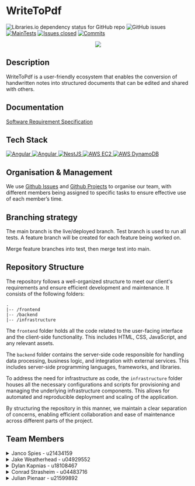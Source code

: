 <!-- Previous badges -->
<!-- [![Issues][issues-shield]][issues-url]

[![Stargazers][stars-shield]][stars-url] -->

# WriteToPdf

<!-- New badges -->
![Libraries.io dependency status for GitHub repo](https://img.shields.io/librariesio/github/COS301-SE-2023/WriteToPdf)
![GitHub issues](https://img.shields.io/github/issues/COS301-SE-2023/WriteToPdf)
[![MainTests](https://github.com/COS301-SE-2023/WriteToPdf/actions/workflows/main.yml/badge.svg?branch=main)](https://github.com/COS301-SE-2023/WriteToPdf/actions/workflows/main.yml)
[![Issues closed](https://img.shields.io/github/issues-closed/COS301-SE-2023/WriteToPdf?color=blue)](https://github.com/COS301-SE-2023/WriteToPdf/issues?q=is%3Aissue+is%3Aclosed)
[![Commits](https://img.shields.io/github/commit-activity/w/COS301-SE-2023/WriteToPdf)](https://github.com/COS301-SE-2023/WriteToPdf/issues)
<!-- [![Lines of Code](https://sonarcloud.io/api/project_badges/measure?project=COS301-SE-2023_WriteToPdf&metric=ncloc)](https://sonarcloud.io/summary/new_code?id=COS301-SE-2023_WriteToPdf) -->
<!-- [![Requirements Status](https://requires.io/github/COS301-SE-2023/WriteToPdf/requirements.svg?branch=main)](https://requires.io/github/COS301-SE-2023/WriteToPdf/requirements/?branch=main) -->
<!-- [![CodeQL](https://github.com/COS301-SE-2023/WriteToPdf/actions/workflows/codeql-analysis.yml/badge.svg?branch=main)](https://github.com/COS301-SE-2023/WriteToPdf/actions/workflows/codeql-analysis.yml) -->
<!-- [![codecov](https://codecov.io/gh/COS301-SE-2023/WriteToPdf/branch/main/graph/badge.svg?token=2BANYONTYU)](https://codecov.io/gh/COS301-SE-2023/WriteToPdf) -->

<div align="center"><img src="https://github.com/COS301-SE-2023/WriteToPdf/assets/104741835/c151ddb6-fc79-4366-87ea-f91a033dfe10" /></div>


## Description

WriteToPdf is a user-friendly ecosystem that enables the conversion of handwritten notes into structured documents that can be edited and shared with others.


## Documentation
<a href="https://docs.google.com/document/d/1eXRBaujvePMya_IDnRlOymDTWH2KdxSV1RGHm0_erwY/edit?usp=sharing">Software Requirement Specification</a><br/>

## Tech Stack

<a href="https://angular.io">
    <img alt="Angular" src="https://img.shields.io/badge/angular-dd0031?style=for-the-badge&logo=angular&logoColor=white" />
</a>


<a href="https://primeng.org/">
    <img alt="Angular" src="https://img.shields.io/badge/primeng-dd0031?style=for-the-badge&logo=primeng&logoColor=white" />
</a>

<a href="https://nestjs.com/">
  <img alt="NestJS" src="https://img.shields.io/badge/nestjs-e0234e?style=for-the-badge&logo=nestjs&logoColor=white" />
</a>

<a href="https://aws.amazon.com/ec2/">
  <img alt="AWS EC2" src="https://img.shields.io/badge/amazon%20ec2-dd700f?style=for-the-badge&logo=aws&logoColor=white" />
</a>

<a href="https://aws.amazon.com/dynamodb/">
  <img alt="AWS DynamoDB" src="https://img.shields.io/badge/AWS%20DynamoDB-246cb2?style=for-the-badge&logo=aws&logoColor=white" />
</a>

## Organisation & Management
We use <a href="https://github.com/COS301-SE-2023/WriteToPdf/issues">Github Issues</a> and <a href="https://github.com/COS301-SE-2023/WriteToPdf/projects?query=is%3Aopen">Github Projects</a> to organise our team, with different members being assigned to specific tasks to ensure effective use of each member’s time. 

## Branching strategy
The main branch is the live/deployed branch.
Test branch is used to run all tests.
A feature branch will be created for each feature being worked on.

Merge feature branches into test, then merge test into main.


## Repository Structure
The repository follows a well-organized structure to meet our client's requirements and ensure efficient development and maintenance. It consists of the following folders:
```
.
|-- /frontend
|-- /backend
|-- /infrastructure
```

The `frontend` folder holds all the code related to the user-facing interface and the client-side functionality. This includes HTML, CSS, JavaScript, and any relevant assets.

The `backend` folder contains the server-side code responsible for handling data processing, business logic, and integration with external services. This includes server-side programming languages, frameworks, and libraries.

To address the need for infrastructure as code, the `infrastructure` folder houses all the necessary configurations and scripts for provisioning and managing the underlying infrastructure components. This allows for automated and reproducible deployment and scaling of the application.

By structuring the repository in this manner, we maintain a clear separation of concerns, enabling efficient collaboration and ease of maintenance across different parts of the project.

## Team Members
<details>
<summary>Janco Spies - u21434159</summary>
<br>
<p>Project Leader, Tester</p>
<p>
Janco has experience working as a tutor for the module Data Structures and Algorithms at the University of Pretoria, where he enjoys problem-solving and collaborating with others. Janco has excelled academically during his time at the university and has a strong background in statistics. He is skilled in several programming languages and frameworks, including Java, NodeJS, C++, Angular, and Python.
</p>
<img src="https://user-images.githubusercontent.com/104741835/235907674-681152ec-0f46-4b1d-8c3b-4478a2e6290e.png" />
<br/>
<a href="https://www.linkedin.com/in/ACoAADDlAbMBzAMuf8KIqa4ZdJtrDAi1qu4EPz4?lipi=urn%3Ali%3Apage%3Ad_flagship3_feed%3B1J9zjGT%2FSHeIpMlnKxWZvA%3D%3D">
<img src="https://img.shields.io/badge/linkedin-0a66c2?style=for-the-badge&logo=linkedin&logoColor=white" alt="Linkedin"/>
</a>
 
  <a href="https://github.com/JanSpies82">
<img src="https://img.shields.io/badge/github-161b22?style=for-the-badge&logo=github&logoColor=white" alt="GitHub"/>
</a>
 
</details>


<details>
<summary>Jake Weatherhead - u04929552</summary>
<br/>
<p>Database Engineer, Integration Engineer</p>
<p>
Jake is a self-motivated and passionate individual who is highly enthusiastic about the practical applications of data science, machine learning and product design. He has experience as a tutor for the module Mathematical Modelling at the University of Pretoria where he tutors students in Pythonic data science. He has experience building, managing and integrating NoSQL databases, such as Google Cloud Firestore and MongoDB. He also has experience building APIs in PHP and Typescript through NestJS. Jake’s other relevant skills include Java, NodeJS, Angular, C++ and LaTeX.
</p>
<img src="https://user-images.githubusercontent.com/104741835/235907757-81df79c3-b9e8-49ae-a481-c21bbb385913.png" />
<br/>
<a href="https://www.linkedin.com/in/ACoAADrYSskBc41A9bb97Sym87rcIbAqpKdQOY4/?lipi=urn%3Ali%3Apage%3Ad_flagship3_profile_view_base%3BmboD%2FrmkRsKFxJTOheSOsQ%3D%3D">
<img src="https://img.shields.io/badge/linkedin-0a66c2?style=for-the-badge&logo=linkedin&logoColor=white" alt="Linkedin"/>
</a>
 
  <a href="https://github.com/jakeweatherhead">
<img src="https://img.shields.io/badge/github-161b22?style=for-the-badge&logo=github&logoColor=white" alt="GitHub"/>
</a>
 
</details>


<details>
<summary>Dylan Kapnias - u18108467</summary>
<br/>
<p>Integration Engineer, DevOps</p>
<p>
Dylan is a highly motivated individual with a solid academic background, finishing the second half of his 3rd year with a 75% average. He is proficient in a wide range of technologies, including: Python, C++, Java, ASM, JavaScript/TypeScript, Rust, PHP, Angular, NodeJS, Jest, and Cypress. His experience extends to tools and platforms such as Docker, Home Server maintenance, LaTeX, Doxygen, Google Cloud, and CI/CD workflows using GitHub Actions. Dylan is passionate about applying his technical expertise in diverse projects and environments, and he is always eager to learn and adopt new technologies.
</p>
<img src="https://user-images.githubusercontent.com/104741835/235907809-53427a24-eb95-4ebc-8e3f-1fa38d514741.png" />
<br/>
<a href="https://www.linkedin.com/in/dylan-kapnias-b41ab2277?lipi=urn%3Ali%3Apage%3Ad_flagship3_profile_view_base_contact_details%3BDLZJVIFfQUyfGT%2FfBspbpg%3D%3D">
<img src="https://img.shields.io/badge/linkedin-0a66c2?style=for-the-badge&logo=linkedin&logoColor=white" alt="Linkedin"/>
</a>
 
  <a href="https://github.com/dylankapnias-uni">
<img src="https://img.shields.io/badge/github-161b22?style=for-the-badge&logo=github&logoColor=white" alt="GitHub"/>
</a>
 
</details>


<details>
<summary>Conrad Strasheim - u04483716</summary>
<br/>
<p>Business Analyst, Services Engineer</p>
<p>
Conrad is an avid programmer, yogi and musician. He has experience in Python, R, MATLAB, C++, Java, Angular, React, Google Cloud and Docker. He has programmed an algorithmic music generator, whose music functions as accompaniment for musical improvisation, with Python as part of a master’s project collaboration at Tuks. His speciality is reading up on domain specific knowledge and implementing innovative solutions within that domain, as with the music application.
</p>
<img src="https://user-images.githubusercontent.com/104741835/235907780-ec7959e3-e747-4264-a2f4-60244e0212ab.png" />
<br/>
<a href="https://www.linkedin.com/in/conrad-strasheim-81810a26a?miniProfileUrn=urn%3Ali%3Afs_miniProfile%3AACoAAEHeNBQBIAgklS52yGZGLqg_dsFeSpaTy84&lipi=urn%3Ali%3Apage%3Ad_flagship3_search_srp_all%3BIrFwHOqPRhixjO%2F3SKDhWA%3D%3D">
<img src="https://img.shields.io/badge/linkedin-0a66c2?style=for-the-badge&logo=linkedin&logoColor=white" alt="Linkedin"/>
</a>
 
  <a href="https://github.com/ConradStras">
<img src="https://img.shields.io/badge/github-161b22?style=for-the-badge&logo=github&logoColor=white" alt="GitHub"/>
</a>
 
</details>


<details >
<summary>Julian Pienaar - u21599892</summary>
<br/>
<p>UI Engineer, Designer</p>

<p>
Julian has experience with design patterns and data structures giving him a good understanding of algorithms. He has worked on large Angular projects as a UI Engineer. He has a high capacity to learn and understand complex ideas and is able to adapt to the change. He is proficient in multiple languages and frameworks such as C++, Java, NodeJS, Php, Javascript, Ionic,  Angular and Typescript. 
</p>

<img src="https://user-images.githubusercontent.com/104741835/235907734-cc6ce2a7-ac9a-4d3c-9dfe-03eb772b4b98.png" /> 
<br/>
<a href="https://www.linkedin.com/in/julian-pienaar-370208271/?lipi=urn%3Ali%3Apage%3Ad_flagship3_feed%3B0NeumpYtT8e%2FsXo8GIBScQ%3D%3D">
<img src="https://img.shields.io/badge/linkedin-%230077B5.svg?style=for-the-badge&logo=linkedin&logoColor=white" alt="Linkedin"/>
</a>
 
 <a href="https://github.com/JulianPienaar">
<img src="https://img.shields.io/badge/github-161b22?style=for-the-badge&logo=github&logoColor=white" alt="GitHub"/>
</a>
 
</details>

<!-- Badge links & images -->
[issues-shield]: https://img.shields.io/github/issues/COS301-SE-2023/WriteToPdf.svg?style=for-the-badge
[issues-url]: https://github.com/COS301-SE-2023/WriteToPdf/issues
[stars-shield]: https://img.shields.io/github/stars/COS301-SE-2023/WriteToPdf.svg?style=for-the-badge
[stars-url]: ttps://github.com/COS301-SE-2023/WriteToPdf/stargazers
